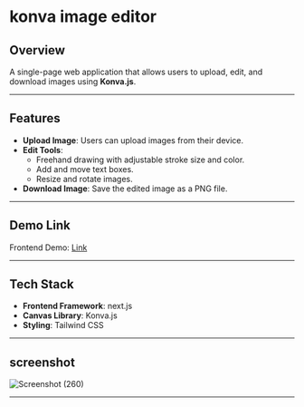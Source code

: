 # konva image editor

## Overview
A single-page web application that allows users to upload, edit, and download images using **Konva.js**.

---

## Features
- **Upload Image**: Users can upload images from their device.
- **Edit Tools**:
  - Freehand drawing with adjustable stroke size and color.
  - Add and move text boxes.
  - Resize and rotate images.
- **Download Image**: Save the edited image as a PNG file.

---

## Demo Link

Frontend Demo: [Link](https://konva-image-editor.vercel.app/)

---

## Tech Stack
- **Frontend Framework**: next.js
- **Canvas Library**: Konva.js
- **Styling**: Tailwind CSS

---

## screenshot

![Screenshot (260)](https://github.com/user-attachments/assets/c442e966-eeb6-4132-9cc3-11cd44616100)


---
